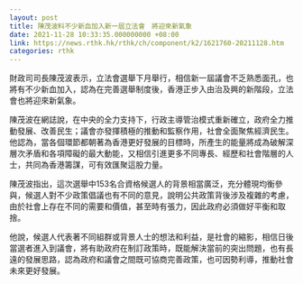 ```yaml
---
layout: post
title: 陳茂波料不少新血加入新一屆立法會　將迎來新氣象
date: 2021-11-28 10:33:35.000000000 +08:00
link: https://news.rthk.hk/rthk/ch/component/k2/1621760-20211128.htm
categories: rthk
---
```


財政司司長陳茂波表示，立法會選舉下月舉行，相信新一屆議會不乏熟悉面孔，也將有不少新血加入，認為在完善選舉制度後，香港正步入由治及興的新階段，立法會也將迎來新氣象。

陳茂波在網誌說，在中央的全力支持下，行政主導管治模式重新確立，政府全力推動發展、改善民生；議會亦發揮積極的推動和監察作用，社會全面聚焦經濟民生。他認為，當各個環節都朝著為香港更好發展的目標時，所產生的能量將成為破解深層次矛盾和各項障礙的最大動能，又相信引進更多不同專長、經歷和社會階層的人士，共同為香港籌謀，可有效匯聚這股力量。

陳茂波指出，這次選舉中153名合資格候選人的背景相當廣泛，充分體現均衡參與，候選人對不少政策倡議也有不同的意見，說明公共政策背後涉及複雜的考慮，由於社會上存在不同的需要和價值，甚至時有張力，因此政府必須做好平衡和取捨。

他說，候選人代表著不同組群或背景人士的想法和利益，是社會的縮影，相信日後當選者進入到議會，將有助政府在制訂政策時，既能解決當前的突出問題，也有長遠的發展思路，認為政府和議會之間既可協商完善政策，也可因勢利導，推動社會未來更好發展。
